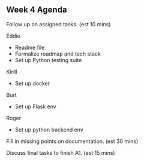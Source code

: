 ## Week 4 Agenda
Follow up on assigned tasks. (est 10 mins)

Eddie
- Readme file
- Formalize roadmap and tech stack
- Set up Python testing suite

Kirill
- Set up docker

Burt
- Set up Flask env

Roger
- Set up python backend env

Fill in missing points on documentation. (est 30 mins)

Discuss final tasks to finish A1. (est 15 mins)

